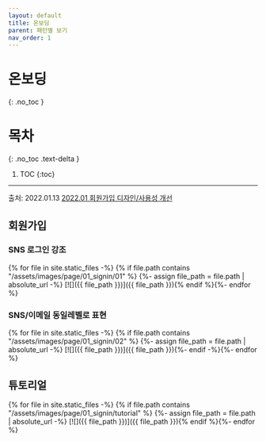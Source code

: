 ```yaml
---
layout: default
title: 온보딩
parent: 패턴별 보기
nav_order: 1
---
```


# 온보딩
{: .no_toc }

# 목차
{: .no_toc .text-delta }

1. TOC
{:toc}

---

출처: 2022.01.13 
[2022.01 회원가입 디자인/사용성 개선](https://wiki.woowa.in/pages/viewpage.action?pageId=302285938)

## 회원가입

### SNS 로그인 강조 

{% for file in site.static_files -%}
    {% if file.path contains "/assets/images/page/01_signin/01" %}
        {%- assign file_path = file.path | absolute_url -%}
[![]({{ file_path }})]({{ file_path }}){% endif %}{%- endfor %}

### SNS/이메일 동일레벨로 표현  

{% for file in site.static_files -%}
    {% if file.path contains "/assets/images/page/01_signin/02" %}
        {%- assign file_path = file.path | absolute_url -%}
[![]({{ file_path }})]({{ file_path }}){%- endif -%}{%- endfor %}

## 튜토리얼

{% for file in site.static_files -%}
    {% if file.path contains "/assets/images/page/01_signin/tutorial" %}
        {%- assign file_path = file.path | absolute_url -%}
[![]({{ file_path }})]({{ file_path }}){% endif %}{%- endfor %}
